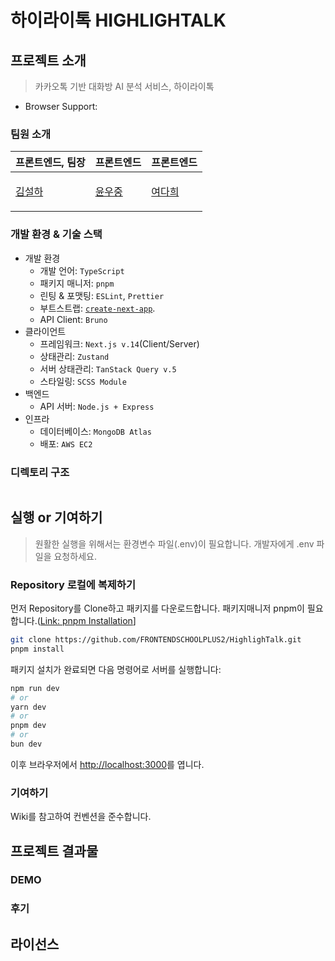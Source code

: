 # 하이라이톡 HIGHLIGHTALK

## 프로젝트 소개

> 카카오톡 기반 대화방 AI 분석 서비스, 하이라이톡

- Browser Support:

### 팀원 소개

<table>
<thead>
<th>프론트엔드, 팀장</th>
<th>프론트엔드</th>
<th>프론트엔드</th>
</thead>
<tr>
<td>

[김설하](https://github.com/zldnlto)

</td>
<td>

[윤우중](https://github.com/woojoung1217)

</td>
<td>

[여다희](https://github.com/yeodahui)

</td>
</tr>
</table>

### 개발 환경 & 기술 스택

- 개발 환경
  - 개발 언어: `TypeScript`
  - 패키지 매니저: `pnpm`
  - 린팅 & 포맷팅: `ESLint`, `Prettier`
  - 부트스트랩: [`create-next-app`](https://github.com/vercel/next.js/tree/canary/packages/create-next-app).
  - API Client: `Bruno`
- 클라이언트
  - 프레임워크: `Next.js v.14`(Client/Server)
  - 상태관리: `Zustand`
  - 서버 상태관리: `TanStack Query v.5`
  - 스타일링: `SCSS Module`
- 백엔드
  - API 서버: `Node.js + Express`
- 인프라
  - 데이터베이스: `MongoDB Atlas`
  - 배포: `AWS EC2`

### 디렉토리 구조

```txt

```

## 실행 or 기여하기

> 원활한 실행을 위해서는 환경변수 파일(.env)이 필요합니다. 개발자에게 .env 파일을 요청하세요.

### Repository 로컬에 복제하기

먼저 Repository를 Clone하고 패키지를 다운로드합니다.
패키지매니저 pnpm이 필요합니다.([Link: pnpm Installation](https://pnpm.io/installation)]

```bash
git clone https://github.com/FRONTENDSCHOOLPLUS2/HighlighTalk.git
pnpm install
```

패키지 설치가 완료되면 다음 명령어로 서버를 실행합니다:

```bash
npm run dev
# or
yarn dev
# or
pnpm dev
# or
bun dev
```

이후 브라우저에서 [http://localhost:3000](http://localhost:3000)를 엽니다.

### 기여하기

Wiki를 참고하여 컨벤션을 준수합니다.

## 프로젝트 결과물

### DEMO

### 후기

## 라이선스
